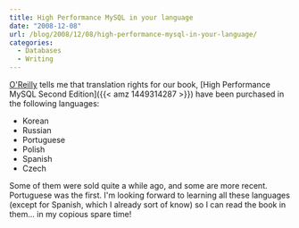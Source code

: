 ```yaml
---
title: High Performance MySQL in your language
date: "2008-12-08"
url: /blog/2008/12/08/high-performance-mysql-in-your-language/
categories:
  - Databases
  - Writing
---
```

[O'Reilly](http://www.oreilly.com/) tells me that translation rights for our book, [High Performance MySQL Second Edition]({{< amz 1449314287 >}}) have been purchased in the following languages:

*   Korean
*   Russian
*   Portuguese
*   Polish
*   Spanish
*   Czech

Some of them were sold quite a while ago, and some are more recent. Portuguese was the first. I'm looking forward to learning all these languages (except for Spanish, which I already sort of know) so I can read the book in them... in my copious spare time!


